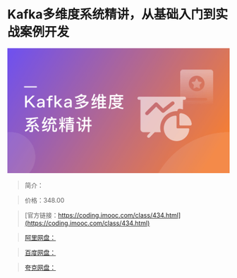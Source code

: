 # Kafka多维度系统精讲，从基础入门到实战案例开发

![img](../../assets/5fce111c09288d4505400304.png)

> 简介：

> 价格：348.00

> [官方链接：https://coding.imooc.com/class/434.html](https://coding.imooc.com/class/434.html)

> [阿里网盘：]()

> [百度网盘：]()

> [夸克网盘：]()
